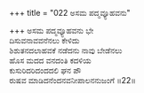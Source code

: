 +++
title = "022 ಅಸಮ ಪದ್ಮವ್ಯೂಹವನು"

+++
ಅಸಮ ಪದ್ಮವ್ಯೂಹವನು ಭೇ  
ದಿಸುವನಾವವನೆನಲು ಕೇಳಿದು  
ಶಿಶುತನದಲಾಹವಕೆ ನಡೆದನು ನಾವು ಬೇಡೆನಲು  
ಹೊಸ ಮದದ ವನದಂತಿ ಕದಳಿಯ  
ಕುಸುರಿದರಿದಂದದಲಿ ಘನ ಪೌ  
ರುಷವ ಮಾಡಿದನೆಂದನವನೀಪಾಲನನುಜಂಗೆ   ॥22॥